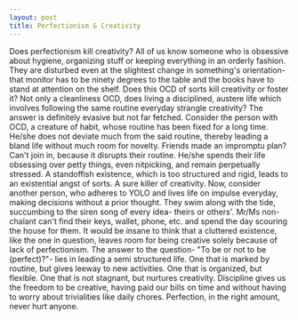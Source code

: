 ```yaml
---
layout: post
title: Perfectionism & Creativity
---
```


Does perfectionism kill creativity?
All of us know someone who is obsessive about hygiene, organizing stuff or keeping everything in an orderly fashion. They are disturbed even at the slightest change in something's orientation- that monitor has to be ninety degrees to the table and the books have to stand at attention on the shelf. Does this OCD of sorts kill creativity or foster it?
Not only a cleanliness OCD, does living a disciplined, austere life which involves following the same routine everyday strangle creativity?
The answer is definitely evasive but not far fetched.
Consider the person with OCD, a creature of habit, whose routine has been fixed for a long time. He/she does not deviate much from the said routine, thereby leading a bland life without much room for novelty. Friends made an impromptu plan? Can't join in, because it disrupts their routine. He/she spends their life obsessing over petty things, even nitpicking, and remain perpetually stressed.
A standoffish existence, which is too structured and rigid, leads to an existential angst of sorts. A sure killer of creativity.
Now, consider another person, who adheres to YOLO and lives life on impulse everyday, making decisions without a prior thought. They swim along with the tide, succumbing to the siren song of every idea- theirs or others'. Mr/Ms non-chalant can't find their keys, wallet, phone, etc. and spend the day scouring the house for them.
It would be insane to think that a cluttered existence, like the one in question, leaves room for being creative solely because of lack of perfectionism.
The answer to the question- "To be or not to be (perfect)?"- lies in leading a semi structured life. One that is marked by routine, but gives leeway to new activities. One that is organized, but flexible.
One that is not stagnant, but nurtures creativity.
Discipline gives us the freedom to be creative, having paid our bills on time and without having to worry about trivialities like daily chores.
Perfection, in the right amount, never hurt anyone.
